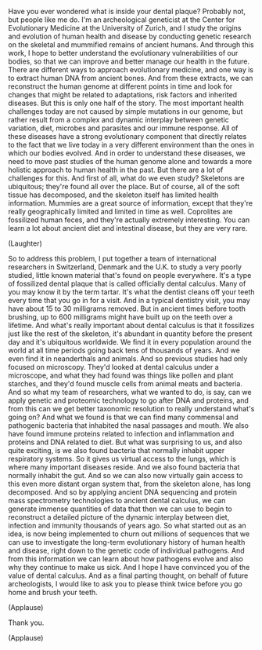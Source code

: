 
Have you ever wondered
what is inside your dental plaque?
Probably not, but people like me do.
I&#39;m an archeological geneticist
at the Center for Evolutionary Medicine
at the University of Zurich,
and I study the origins and evolution of human health and disease
by conducting genetic research
on the skeletal and mummified remains of ancient humans.
And through this work, I hope to better understand
the evolutionary vulnerabilities of our bodies,
so that we can improve
and better manage our health in the future.
There are different ways to approach evolutionary medicine,
and one way is to extract human DNA
from ancient bones.
And from these extracts,
we can reconstruct the human genome at different points in time
and look for changes that might be related to adaptations,
risk factors and inherited diseases.
But this is only one half of the story.
The most important health challenges today
are not caused by simple mutations in our genome,
but rather result from a complex and dynamic interplay
between genetic variation,
diet, microbes and parasites
and our immune response.
All of these diseases
have a strong evolutionary component
that directly relates to the fact
that we live today in a very different environment
than the ones in which our bodies evolved.
And in order to understand these diseases,
we need to move past studies of the human genome alone
and towards a more holistic approach
to human health in the past.
But there are a lot of challenges for this.
And first of all, what do we even study?
Skeletons are ubiquitous; they&#39;re found all over the place.
But of course, all of the soft tissue has decomposed,
and the skeleton itself
has limited health information.
Mummies are a great source of information,
except that they&#39;re really geographically limited
and limited in time as well.
Coprolites are fossilized human feces,
and they&#39;re actually extremely interesting.
You can learn a lot about ancient diet and intestinal disease,
but they are very rare.

(Laughter)

So to address this problem,
I put together a team of international researchers
in Switzerland, Denmark and the U.K.
to study a very poorly studied, little known material
that&#39;s found on people everywhere.
It&#39;s a type of fossilized dental plaque
that is called officially dental calculus.
Many of you may know it by the term tartar.
It&#39;s what the dentist cleans off your teeth
every time that you go in for a visit.
And in a typical dentistry visit,
you may have about 15 to 30 milligrams removed.
But in ancient times before tooth brushing,
up to 600 milligrams might have built up on the teeth
over a lifetime.
And what&#39;s really important about dental calculus
is that it fossilizes just like the rest of the skeleton,
it&#39;s abundant in quantity before the present day
and it&#39;s ubiquitous worldwide.
We find it in every population around the world at all time periods
going back tens of thousands of years.
And we even find it in neanderthals and animals.
And so previous studies
had only focused on microscopy.
They&#39;d looked at dental calculus under a microscope,
and what they had found was things like pollen
and plant starches,
and they&#39;d found muscle cells from animal meats
and bacteria.
And so what my team of researchers, what we wanted to do,
is say, can we apply
genetic and proteomic technology
to go after DNA and proteins,
and from this can we get better taxonomic resolution
to really understand what&#39;s going on?
And what we found
is that we can find many commensal and pathogenic bacteria
that inhabited the nasal passages and mouth.
We also have found immune proteins
related to infection and inflammation
and proteins and DNA related to diet.
But what was surprising to us, and also quite exciting,
is we also found bacteria
that normally inhabit upper respiratory systems.
So it gives us virtual access to the lungs,
which is where many important diseases reside.
And we also found bacteria
that normally inhabit the gut.
And so we can also now virtually gain access
to this even more distant organ system
that, from the skeleton alone,
has long decomposed.
And so by applying ancient DNA sequencing
and protein mass spectrometry technologies
to ancient dental calculus,
we can generate immense quantities of data
that then we can use to begin to reconstruct a detailed picture
of the dynamic interplay
between diet, infection and immunity
thousands of years ago.
So what started out as an idea,
is now being implemented
to churn out millions of sequences
that we can use to investigate
the long-term evolutionary history of human health and disease,
right down to the genetic code of individual pathogens.
And from this information
we can learn about how pathogens evolve
and also why they continue to make us sick.
And I hope I have convinced you
of the value of dental calculus.
And as a final parting thought,
on behalf of future archeologists,
I would like to ask you to please think twice
before you go home and brush your teeth.

(Applause)

Thank you.

(Applause)

